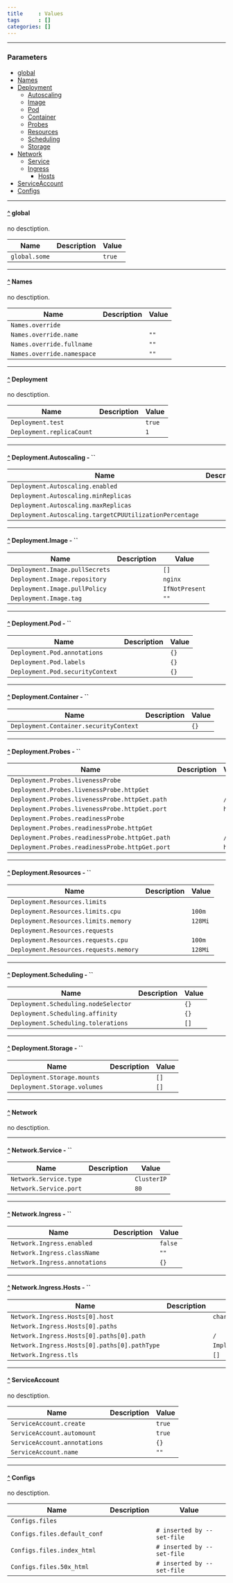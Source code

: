 ```yaml
---
title     : Values
tags      : []
categories: []
---
```

---
### Parameters <a name="rootcontents"></a>
- [global](#global)
- [Names](#names)
- [Deployment](#deployment)
  - [Autoscaling](#deploymentautoscaling)
  - [Image](#deploymentimage)
  - [Pod](#deploymentpod)
  - [Container](#deploymentcontainer)
  - [Probes](#deploymentprobes)
  - [Resources](#deploymentresources)
  - [Scheduling](#deploymentscheduling)
  - [Storage](#deploymentstorage)
- [Network](#network)
  - [Service](#networkservice)
  - [Ingress](#networkingress)
    - [Hosts](#networkingresshosts)
- [ServiceAccount](#serviceaccount)
- [Configs](#configs)


___
#### [^](#rootcontents)<a name="global"></a> global

no desctiption.

| Name          | Description | Value  |
| ------------- | ----------- | ------ |
| `global.some` |             | `true` |

___
#### [^](#rootcontents)<a name="names"></a> Names

no desctiption.

| Name                       | Description | Value |
| -------------------------- | ----------- | ----- |
| `Names.override`           |             |       |
| `Names.override.name`      |             | `""`  |
| `Names.override.fullname`  |             | `""`  |
| `Names.override.namespace` |             | `""`  |

___
#### [^](#rootcontents)<a name="deployment"></a> Deployment

no desctiption.

| Name                      | Description | Value  |
| ------------------------- | ----------- | ------ |
| `Deployment.test`         |             | `true` |
| `Deployment.replicaCount` |             | `1`    |

___
#### [^](#rootcontents)<a name="deploymentautoscaling"></a> Deployment.Autoscaling - ``

| Name                                                    | Description | Value   |
| ------------------------------------------------------- | ----------- | ------- |
| `Deployment.Autoscaling.enabled`                        |             | `false` |
| `Deployment.Autoscaling.minReplicas`                    |             | `1`     |
| `Deployment.Autoscaling.maxReplicas`                    |             | `100`   |
| `Deployment.Autoscaling.targetCPUUtilizationPercentage` |             | `80`    |

___
#### [^](#rootcontents)<a name="deploymentimage"></a> Deployment.Image - ``

| Name                           | Description | Value          |
| ------------------------------ | ----------- | -------------- |
| `Deployment.Image.pullSecrets` |             | `[]`           |
| `Deployment.Image.repository`  |             | `nginx`        |
| `Deployment.Image.pullPolicy`  |             | `IfNotPresent` |
| `Deployment.Image.tag`         |             | `""`           |

___
#### [^](#rootcontents)<a name="deploymentpod"></a> Deployment.Pod - ``

| Name                             | Description | Value |
| -------------------------------- | ----------- | ----- |
| `Deployment.Pod.annotations`     |             | `{}`  |
| `Deployment.Pod.labels`          |             | `{}`  |
| `Deployment.Pod.securityContext` |             | `{}`  |

___
#### [^](#rootcontents)<a name="deploymentcontainer"></a> Deployment.Container - ``

| Name                                   | Description | Value |
| -------------------------------------- | ----------- | ----- |
| `Deployment.Container.securityContext` |             | `{}`  |

___
#### [^](#rootcontents)<a name="deploymentprobes"></a> Deployment.Probes - ``

| Name                                            | Description | Value  |
| ----------------------------------------------- | ----------- | ------ |
| `Deployment.Probes.livenessProbe`               |             |        |
| `Deployment.Probes.livenessProbe.httpGet`       |             |        |
| `Deployment.Probes.livenessProbe.httpGet.path`  |             | `/`    |
| `Deployment.Probes.livenessProbe.httpGet.port`  |             | `http` |
| `Deployment.Probes.readinessProbe`              |             |        |
| `Deployment.Probes.readinessProbe.httpGet`      |             |        |
| `Deployment.Probes.readinessProbe.httpGet.path` |             | `/`    |
| `Deployment.Probes.readinessProbe.httpGet.port` |             | `http` |

___
#### [^](#rootcontents)<a name="deploymentresources"></a> Deployment.Resources - ``

| Name                                   | Description | Value   |
| -------------------------------------- | ----------- | ------- |
| `Deployment.Resources.limits`          |             |         |
| `Deployment.Resources.limits.cpu`      |             | `100m`  |
| `Deployment.Resources.limits.memory`   |             | `128Mi` |
| `Deployment.Resources.requests`        |             |         |
| `Deployment.Resources.requests.cpu`    |             | `100m`  |
| `Deployment.Resources.requests.memory` |             | `128Mi` |

___
#### [^](#rootcontents)<a name="deploymentscheduling"></a> Deployment.Scheduling - ``

| Name                                 | Description | Value |
| ------------------------------------ | ----------- | ----- |
| `Deployment.Scheduling.nodeSelector` |             | `{}`  |
| `Deployment.Scheduling.affinity`     |             | `{}`  |
| `Deployment.Scheduling.tolerations`  |             | `[]`  |

___
#### [^](#rootcontents)<a name="deploymentstorage"></a> Deployment.Storage - ``

| Name                         | Description | Value |
| ---------------------------- | ----------- | ----- |
| `Deployment.Storage.mounts`  |             | `[]`  |
| `Deployment.Storage.volumes` |             | `[]`  |

___
#### [^](#rootcontents)<a name="network"></a> Network

no desctiption.


___
#### [^](#rootcontents)<a name="networkservice"></a> Network.Service - ``

| Name                   | Description | Value       |
| ---------------------- | ----------- | ----------- |
| `Network.Service.type` |             | `ClusterIP` |
| `Network.Service.port` |             | `80`        |

___
#### [^](#rootcontents)<a name="networkingress"></a> Network.Ingress - ``

| Name                          | Description | Value   |
| ----------------------------- | ----------- | ------- |
| `Network.Ingress.enabled`     |             | `false` |
| `Network.Ingress.className`   |             | `""`    |
| `Network.Ingress.annotations` |             | `{}`    |

___
#### [^](#rootcontents)<a name="networkingresshosts"></a> Network.Ingress.Hosts - ``

| Name                                         | Description | Value                    |
| -------------------------------------------- | ----------- | ------------------------ |
| `Network.Ingress.Hosts[0].host`              |             | `chart-example.local`    |
| `Network.Ingress.Hosts[0].paths`             |             |                          |
| `Network.Ingress.Hosts[0].paths[0].path`     |             | `/`                      |
| `Network.Ingress.Hosts[0].paths[0].pathType` |             | `ImplementationSpecific` |
| `Network.Ingress.tls`                        |             | `[]`                     |

___
#### [^](#rootcontents)<a name="serviceaccount"></a> ServiceAccount

no desctiption.

| Name                         | Description | Value  |
| ---------------------------- | ----------- | ------ |
| `ServiceAccount.create`      |             | `true` |
| `ServiceAccount.automount`   |             | `true` |
| `ServiceAccount.annotations` |             | `{}`   |
| `ServiceAccount.name`        |             | `""`   |

___
#### [^](#rootcontents)<a name="configs"></a> Configs

no desctiption.

| Name                         | Description | Value                      |
| ---------------------------- | ----------- | -------------------------- |
| `Configs.files`              |             |                            |
| `Configs.files.default_conf` |             | `# inserted by --set-file` |
| `Configs.files.index_html`   |             | `# inserted by --set-file` |
| `Configs.files.50x_html`     |             | `# inserted by --set-file` |

